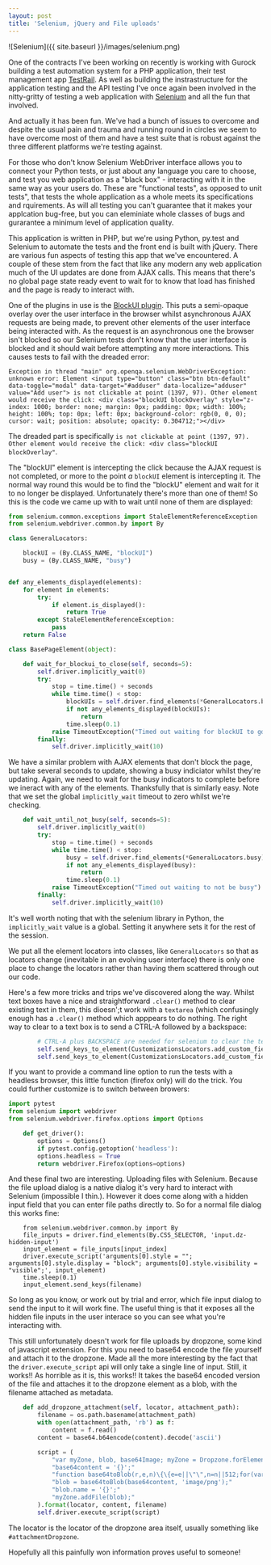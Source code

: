 ```yaml
---
layout: post
title: 'Selenium, jQuery and File uploads'
---
```


![Selenium]({{ site.baseurl }}/images/selenium.png)

One of the contracts I've been working on recently is working with Gurock building a test automation system for a PHP application, their test management app [TestRail](https://www.gurock.com/testrail). As well as building the instrastructure for the application testing and the API testing I've once again been involved in the nitty-gritty of testing a web application with [Selenium](https://www.seleniumhq.org/projects/webdriver/) and all the fun that involved.

And actually it has been fun. We've had a bunch of issues to overcome and despite the usual pain and trauma and running round in circles we seem to have overcome most of them and have a test suite that is robust against the three different platforms we're testing against. 

For those who don't know Selenium WebDriver interface allows you to connect your Python tests, or just about any language you care to choose, and test you web application as a "black box" - interacting with it in the same way as your users do. These are "functional tests", as opposed to unit tests", that tests the whole application as a whole meets its specifications and rquirements. As will all testing you can't guarantee that it makes your applcation bug-free, but you can eleminiate whole classes of bugs and gurarantee a minimum level of application quality.

This application is written in PHP, but we're using Python, py.test and Selenium to automate the tests and the front end is built with jQuery. There are various fun aspects of testing this app that we've encountered. A couple of these stem from the fact that like any modern any web application much of the UI updates are done from AJAX calls. This means that there's no global page state ready event to wait for to know that load has finished and the page is ready to interact with.

One of the plugins in use is the [BlockUI plugin](http://malsup.com/jquery/block/). This puts a semi-opaque overlay over the user interface in the browser whilst asynchronous AJAX requests are being made, to prevent other elements of the user interface being interacted with. As the request is an asynchronous one the browser isn't blocked so our Selenium tests don't know that the user interface is blocked and it should wait before attempting any more interactions. This causes tests to fail with the dreaded error:

```Exception in thread "main" org.openqa.selenium.WebDriverException: unknown error: Element <input type="button" class="btn btn-default" data-toggle="modal" data-target="#adduser" data-localize="adduser" value="Add user"> is not clickable at point (1397, 97). Other element would receive the click: <div class="blockUI blockOverlay" style="z-index: 1000; border: none; margin: 0px; padding: 0px; width: 100%; height: 100%; top: 0px; left: 0px; background-color: rgb(0, 0, 0); cursor: wait; position: absolute; opacity: 0.304712;"></div>```

The dreaded part is specifically ``is not clickable at point (1397, 97). Other element would receive the click: <div class="blockUI blockOverlay"``. 

The "blockUI" element is intercepting the click because the AJAX request is not completed, or more to the point *a* `blockUI` element is intercepting it. The normal way round this would be to find the "blockU" element and wait for it to no longer be displayed. Unfortunately there's more than one of them! So this is the code we came up with to wait until none of them are displayed:

```python
from selenium.common.exceptions import StaleElementReferenceException
from selenium.webdriver.common.by import By

class GeneralLocators:

    blockUI = (By.CLASS_NAME, "blockUI")
    busy = (By.CLASS_NAME, "busy")


def any_elements_displayed(elements):
    for element in elements:
        try:
            if element.is_displayed():
                return True
        except StaleElementReferenceException:
            pass
    return False

class BasePageElement(object):

    def wait_for_blockui_to_close(self, seconds=5):
        self.driver.implicitly_wait(0)
        try:
            stop = time.time() + seconds
            while time.time() < stop:
                blockUIs = self.driver.find_elements(*GeneralLocators.blockUI)
                if not any_elements_displayed(blockUIs):
                    return
                time.sleep(0.1)
            raise TimeoutException("Timed out waiting for blockUI to go away")
        finally:
            self.driver.implicitly_wait(10)
```

We have a similar problem with AJAX elements that don't block the page, but take several seconds to update, showing a busy indiciator whilst they're updating. Again, we need to wait for the busy indicators to complete before we ineract with any of the elements. Thanksfully that is similarly easy. Note that we set the global `implicitly_wait` timeout to zero whilst we're checking.

```python
    def wait_until_not_busy(self, seconds=5):
        self.driver.implicitly_wait(0)
        try:
            stop = time.time() + seconds
            while time.time() < stop:
                busy = self.driver.find_elements(*GeneralLocators.busy)
                if not any_elements_displayed(busy):
                    return
                time.sleep(0.1)
            raise TimeoutException("Timed out waiting to not be busy")
        finally:
            self.driver.implicitly_wait(10)
```

It's well worth noting that with the selenium library in Python, the `implicitly_wait` value is a global. Setting it anywhere sets it for the rest of the session. 

We put all the element locators into classes, like `GeneralLocators` so that as locators change (inevitable in an evolving user interface) there is only one place to change the locators rather than having them scattered through out our code.

Here's a few more tricks and trips we've discovered along the way. Whilst text boxes have a nice and straightforward `.clear()` method to clear existing text in them, this dioesn';t work with a `textarea` (which confusingly enough has a `.clear()` method which apppears to do nothing. The right way to clear to a text box is to send a CTRL-A followed by a backspace:

```python
        # CTRL-A plus BACKSPACE are needed for selenium to clear the textarea as .clear() doesn't work.
        self.send_keys_to_element(CustomizationsLocators.add_custom_field_description, Keys.CONTROL + "a")
        self.send_keys_to_element(CustomizationsLocators.add_custom_field_description, Keys.BACKSPACE)
```

If you want to provide a command line option to run the tests with a headless browser, this little function (firefox only) will do the trick. You could further customize is to switch between browers:

```python
import pytest
from selenium import webdriver
from selenium.webdriver.firefox.options import Options

	def get_driver():
	    options = Options()
	    if pytest.config.getoption('headless'):
		options.headless = True
	    return webdriver.Firefox(options=options)
```


And these final two are interesting. Uploading files with Selenium. Because the file upload dialog is a native dialog it's very hard to interact with Selenium (impossible I thin.). However it does come along with a hidden input field that you can enter file paths directly to. So for a normal file dialog this works fine:

```	
    from selenium.webdriver.common.by import By
    file_inputs = driver.find_elements(By.CSS_SELECTOR, 'input.dz-hidden-input')
    input_element = file_inputs[input_index]
    driver.execute_script('arguments[0].style = ""; arguments[0].style.display = "block"; arguments[0].style.visibility = "visible";', input_element)
    time.sleep(0.1)
    input_element.send_keys(filename)
```

So long as you know, or work out by trial and error, which file input dialog to send the input to it will work fine. The useful thing is that it exposes all the hidden file inputs in the user interace so you can see what you're interacting with.

This still unfortunately doesn't work for file uploads by dropzone, some kind of javascript extension. For this you need to base64 encode the file yourself and attach it to the dropzone. Made all the more interesting by the fact that the `driver.execute_script` api will only take a single line of input. Still, it works!! As horrible as it is, this works!! It takes the base64 encoded version of the file and attaches it to the dropzone element as a blob, with the filename attached as metadata.

```python
    def add_dropzone_attachment(self, locator, attachment_path):
        filename = os.path.basename(attachment_path)
        with open(attachment_path, 'rb') as f:
            content = f.read()
        content = base64.b64encode(content).decode('ascii')

        script = (
            "var myZone, blob, base64Image; myZone = Dropzone.forElement('{}');"
            "base64content = '{}';"
            "function base64toBlob(r,e,n)\{\{e=e||\"\",n=n||512;for(var t=atob(r),a=[],o=0;o<t.length;o+=n)\{\{for(var l=t.slice(o,o+n),h=new Array(l.length),b=0;b<l.length;b++)h[b]=l.charCodeAt(b);var v=new Uint8Array(h);a.push(v)}}var c=new Blob(a,\{\{type\:e\}\s});return c}}"
            "blob = base64toBlob(base64content, 'image/png');"
            "blob.name = '{}';"
            "myZone.addFile(blob);"
        ).format(locator, content, filename) 
        self.driver.execute_script(script)
```

The locator is the locator of the dropzone area itself, usually something like ``#attachmentDropzone``.

Hopefully all this painfully won information proves useful to someone!



